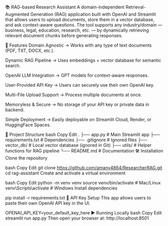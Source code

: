 📚 RAG-based Research Assistant
A domain-independent Retrieval-Augmented Generation (RAG) application built with OpenAI and Streamlit that allows users to upload documents, store them in a vector database, and ask context-aware questions.
The tool supports any industry/domain — business, legal, education, research, etc. — by dynamically retrieving relevant document chunks before generating responses.

🚀 Features
Domain Agnostic → Works with any type of text documents (PDF, TXT, DOCX, etc.).

Dynamic RAG Pipeline → Uses embeddings + vector database for semantic search.

OpenAI LLM Integration → GPT models for context-aware responses.

User-Provided API Key → Users can securely use their own OpenAI key.

Multi-File Upload Support → Process multiple documents at once.

Memoryless & Secure → No storage of your API key or private data in backend.

Simple Deployment → Easily deployable on Streamlit Cloud, Render, or HuggingFace Spaces.

📂 Project Structure
bash
Copy
Edit
.
├── app.py               # Main Streamlit app
├── requirements.txt     # Dependencies
├── .gitignore           # Ignored files
├── vector_db/           # Local vector database (ignored in Git)
├── utils/               # Helper functions for RAG pipeline
└── README.md            # Documentation
🛠️ Installation
Clone the repository

bash
Copy
Edit
git clone https://github.com/amany4864/ResearcherRAG.git
cd rag-assistant
Create and activate a virtual environment

bash
Copy
Edit
python -m venv venv
source venv/bin/activate   # Mac/Linux
venv\Scripts\activate      # Windows
Install dependencies


pip install -r requirements.txt
🔑 API Key Setup
This app allows users to paste their own OpenAI API key in the UI.

OPENAI_API_KEY=your_default_key_here
▶️ Running Locally
bash
Copy
Edit
streamlit run app.py
Then open your browser at:
http://localhost:8501